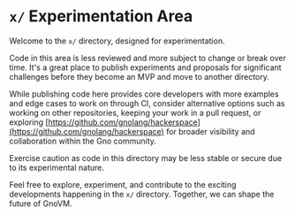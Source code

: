 # `x/` Experimentation Area

Welcome to the `x/` directory, designed for experimentation.

Code in this area is less reviewed and more subject to change or break over
time. It's a great place to publish experiments and proposals for significant
challenges before they become an MVP and move to another directory.

While publishing code here provides core developers with more examples and edge
cases to work on through CI, consider alternative options such as working on
other repositories, keeping your work in a pull request, or exploring
[https://github.com/gnolang/hackerspace](https://github.com/gnolang/hackerspace)
for broader visibility and collaboration within the Gno community.

Exercise caution as code in this directory may be less stable or secure due to
its experimental nature.

Feel free to explore, experiment, and contribute to the exciting developments
happening in the `x/` directory. Together, we can shape the future of GnoVM.
